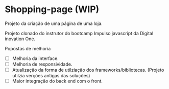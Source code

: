 # Shopping-page (WIP)

Projeto da criação de uma página de uma loja.

Projeto clonado do instrutor do bootcamp Impulso javascript da Digital inovation One.

Popostas de melhoria

- [ ] Melhoria da interface.
- [ ] Melhoria de responsividade.
- [ ] Atualização da forma de utilziação dos frameworks/bibliotecas. (Projeto utilzia verções antigas das soluções)
- [ ] Maior integração do back end com o front.
